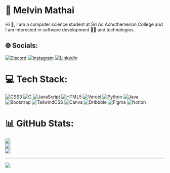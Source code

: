 # 👾 Melvin Mathai
Hi 👋, I  am a computer science student at Sri Ac Achuthemenon College and I am Interested in software development 👨‍💻 and technologies.
## 🌐 Socials:
[![Discord](https://img.shields.io/badge/Discord-%237289DA.svg?logo=discord&logoColor=white)](https://discord.gg/MELVIN#4408) [![Instagram](https://img.shields.io/badge/Instagram-%23E4405F.svg?logo=Instagram&logoColor=white)](https://instagram.com/melvin_mathai__) [![LinkedIn](https://img.shields.io/badge/LinkedIn-%230077B5.svg?logo=linkedin&logoColor=white)](https://www.linkedin.com/in/melvin-mathai-32ba3b204/)

# 💻 Tech Stack:
![CSS3](https://img.shields.io/badge/css3-%231572B6.svg?style=for-the-badge&logo=css3&logoColor=white) ![C](https://img.shields.io/badge/c-%2300599C.svg?style=for-the-badge&logo=c&logoColor=white) ![JavaScript](https://img.shields.io/badge/javascript-%23323330.svg?style=for-the-badge&logo=javascript&logoColor=%23F7DF1E) ![HTML5](https://img.shields.io/badge/html5-%23E34F26.svg?style=for-the-badge&logo=html5&logoColor=white) ![Vercel](https://img.shields.io/badge/vercel-%23000000.svg?style=for-the-badge&logo=vercel&logoColor=white) ![Python](https://img.shields.io/badge/python-3670A0?style=for-the-badge&logo=python&logoColor=ffdd54) ![Java](https://img.shields.io/badge/java-%23ED8B00.svg?style=for-the-badge&logo=java&logoColor=white) ![Bootstrap](https://img.shields.io/badge/bootstrap-%23563D7C.svg?style=for-the-badge&logo=bootstrap&logoColor=white) ![TailwindCSS](https://img.shields.io/badge/tailwindcss-%2338B2AC.svg?style=for-the-badge&logo=tailwind-css&logoColor=white) ![Canva](https://img.shields.io/badge/Canva-%2300C4CC.svg?style=for-the-badge&logo=Canva&logoColor=white) ![Dribbble](https://img.shields.io/badge/Dribbble-EA4C89?style=for-the-badge&logo=dribbble&logoColor=white) 	![Figma](https://img.shields.io/badge/figma-%23F24E1E.svg?style=for-the-badge&logo=figma&logoColor=white) ![Notion](https://img.shields.io/badge/Notion-%23000000.svg?style=for-the-badge&logo=notion&logoColor=white)
# 📊 GitHub Stats:
![](https://github-readme-stats.vercel.app/api?username=melvin145&theme=tokyonight&hide_border=true&include_all_commits=false&count_private=false)<br/>
![](https://github-readme-streak-stats.herokuapp.com/?user=melvin145&theme=tokyonight&hide_border=true)<br/>
![](https://github-readme-stats.vercel.app/api/top-langs/?username=melvin145&theme=tokyonight&hide_border=true&include_all_commits=false&count_private=false&layout=compact)

---
[![](https://visitcount.itsvg.in/api?id=melvin145&icon=0&color=0)](https://visitcount.itsvg.in)

<!-- Proudly created with GPRM ( https://gprm.itsvg.in ) -->
